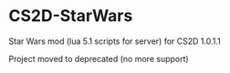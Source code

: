 # CS2D-StarWars
Star Wars mod (lua 5.1 scripts for server) for CS2D 1.0.1.1

Project moved to deprecated (no more support)
